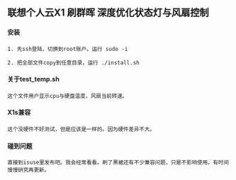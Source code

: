 ## 联想个人云X1 刷群晖 深度优化状态灯与风扇控制


#### 安装
    1. 先ssh登陆，切换到root账户。运行 sudo -i 

    2. 把全部文件copy到任意目录，运行 ./install.sh
 
 
 
#### 关于test_temp.sh
    这个文件用户显示cpu与硬盘温度，风扇当前转速。

#### X1s兼容
    这个没硬件不好测试，但是应该是一样的。因为硬件差异不大。

#### 碰到问题
    直接到isuse里发布吧。我会经常看看。刷了黑裙还有不少兼容问题，只是不影响使用。有时间慢慢研究再更新。

